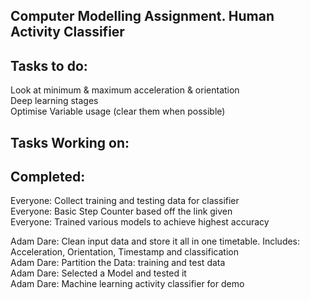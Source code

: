 
**Computer Modelling Assignment. Human Activity Classifier**
-------------------------------------------------------------------------------------------------------------
**Tasks to do:**
-------------------------------------------------------------------------------------------------------------

Look at minimum & maximum acceleration & orientation <br>
Deep learning stages <br>
Optimise Variable usage (clear them when possible) <br>



**Tasks Working on:**
-------------------------------------------------------------------------------------------------------------

  
**Completed:**
-------------------------------------------------------------------------------------------------------------
Everyone: Collect training and testing data for classifier <br>
Everyone: Basic Step Counter based off the link given <br>
Everyone: Trained various models to achieve highest accuracy <br>

Adam Dare: Clean input data and store it all in one timetable. Includes: Acceleration, Orientation, Timestamp and classification <br>
Adam Dare: Partition the Data: training and test data <br>
Adam Dare: Selected a Model and tested it <br>
Adam Dare: Machine learning activity classifier for demo <br>

